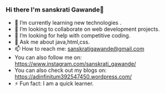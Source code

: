 ### Hi there I'm sanskrati Gawande👋


- 🌱 I’m currently learning new technologies .
- 👯 I’m looking to collaborate on web development projects.
- 🤔 I’m looking for help with competitive coding.
- 💬 Ask me about java,html,css.
- 📫 How to reach me: sanskratigawande@gmail.com
- You can also follow me on: https://www.instagram.com/sanskrati_gawande/
- You can also check out my blogs on: https://adinfinitum392547450.wordpress.com/
- ⚡ Fun fact: I am a quick learner.

